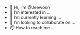 - 👋 Hi, I’m @Jeewoon
- 👀 I’m interested in ...
- 🌱 I’m currently learning ...
- 💞️ I’m looking to collaborate on ...
- 📫 How to reach me ...

<!---
Jeewoon/Jeewoon is a ✨ special ✨ repository because its `README.md` (this file) appears on your GitHub profile.
You can click the Preview link to take a look at your changes.
--->
